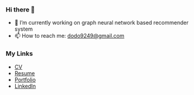 ### Hi there 👋

- 🔭 I’m currently working on graph neural network based recommender system
- 📫 How to reach me: dodo9249@gmail.com

### My Links
- [CV](https://docs.google.com/document/d/1wE-MhNCfW51HQ8ltF2VYuhwa-Ht_l86r5lIUi38Oo9U/edit) <br>
- [Resume](https://url.kr/ed4gzk) <br>
- [Portfolio](http://ideal96.notion.site/) <br>
- [LinkedIn](https://www.linkedin.com/in/mean42/) <br>
